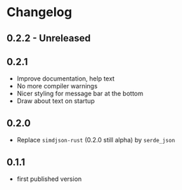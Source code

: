 # Changelog

## 0.2.2 - Unreleased


## 0.2.1
- Improve documentation, help text
- No more compiler warnings
- Nicer styling for message bar at the bottom
- Draw about text on startup

## 0.2.0

- Replace `simdjson-rust` (0.2.0 still alpha) by `serde_json`

## 0.1.1

- first published version

